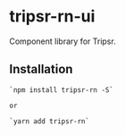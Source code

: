 tripsr-rn-ui
=========

Component library for Tripsr.

## Installation

    `npm install tripsr-rn -S`

    or

    `yarn add tripsr-rn`